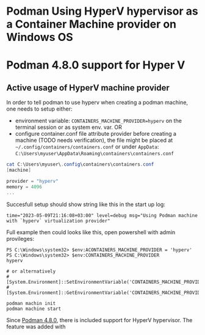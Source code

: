 # Podman Using HyperV hypervisor as a Container Machine provider on Windows OS

# Podman 4.8.0 support for Hyper V

## Active usage of HyperV machine provider

In order to tell podman to use hyperv when creating a podman machine, one needs to setup either:
* environment variable: `CONTAINERS_MACHINE_PROVIDER=hyperv` on the terminal session or as system env. var.
OR
* configure container.conf file attribute provider before creating a machine (TODO needs verification), the file might be placed at `~/.config/containers/containers.conf` or under `AppData`: `C:\Users\myuser\AppData\Roaming\containers\containers.conf`
```powershell
cat C:\Users\myuser\.config\containers\containers.conf
[machine]

provider = "hyperv"
memory = 4096
...
```

Succesfull setup should show string like this in the start up log:
```
time="2023-05-09T21:16:08+03:00" level=debug msg="Using Podman machine with `hyperv` virtualization provider"
```

Full example then could looks like this, open powershell with admin provileges:
```
PS C:\Windows\system32> $env:ACONTAINERS_MACHINE_PROVIDER = 'hyperv'
PS C:\Windows\system32> $env:CONTAINERS_MACHINE_PROVIDER
hyperv

# or alternatively
# [System.Environment]::SetEnvironmentVariable('CONTAINERS_MACHINE_PROVIDER','hyperv')
# [System.Environment]::GetEnvironmentVariable('CONTAINERS_MACHINE_PROVIDER)

podman machin init
podman machine start
```

Since [Podman 4.8.0](https://github.com/containers/podman/releases/tag/v4.8.0), there is included support for HyperV hypervisor.
The feature was added with 